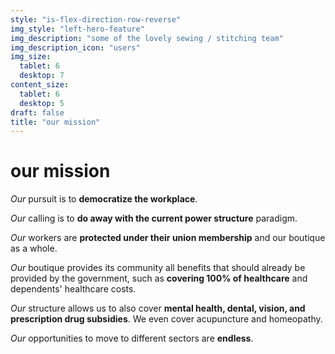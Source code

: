 ```yaml
---
style: "is-flex-direction-row-reverse"
img_style: "left-hero-feature"
img_description: "some of the lovely sewing / stitching team"
img_description_icon: "users"
img_size:
  tablet: 6
  desktop: 7
content_size:
  tablet: 6
  desktop: 5
draft: false
title: "our mission"
---
```


# our mission

*Our* pursuit is to **democratize the workplace**.

*Our* calling is to **do away with the current power structure** paradigm.

*Our* workers are **protected under their union membership** and our boutique as a whole.

*Our* boutique provides its community all benefits that should already be provided by the government, such as **covering 100% of healthcare** and dependents' healthcare costs. 

*Our* structure allows us to also cover **mental health, dental, vision, and prescription drug subsidies**. We even cover acupuncture and homeopathy.

*Our* opportunities to move to different sectors are **endless**.